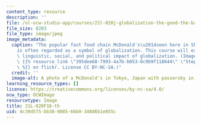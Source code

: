 ```yaml
---
content_type: resource
description: ''
file: /ol-ocw-studio-app/courses/21l-020j-globalization-the-good-the-bad-and-the-in-between-fall-2016/4c39d575bb38908566b9348d6b1e055c_21L-020F16-th.jpg
file_size: 8203
file_type: image/jpeg
image_metadata:
  caption: "The popular fast food chain McDonald's\u2014seen here in Shibuya, Tokyo\u2014\
    is often regarded as a symbol of globalization. This course will examine the cultural,\
    \ linguistic, social, and political impact of globalization. (Image courtesy of\
    \ {{% resource_link \"395dee68-7993-4a7b-b053-8c9b9f118644\" \"Stephen Cannon\"\
    \ %}} on flickr. License CC BY-NC-SA.)"
  credit: ''
  image-alt: A photo of a McDonald's in Tokyo, Japan with passersby in the foreground.
learning_resource_types: []
license: https://creativecommons.org/licenses/by-nc-sa/4.0/
ocw_type: OCWImage
resourcetype: Image
title: 21L-020F16-th
uid: 4c39d575-bb38-9085-66b9-348d6b1e055c
---
```

